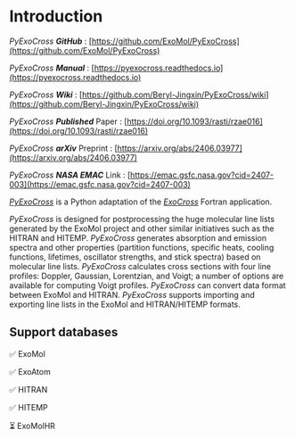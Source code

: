 # Introduction

*PyExoCross* ***GitHub*** : [https://github.com/ExoMol/PyExoCross](https://github.com/ExoMol/PyExoCross)

*PyExoCross* ***Manual*** : [https://pyexocross.readthedocs.io](https://pyexocross.readthedocs.io)

*PyExoCross* ***Wiki*** : [https://github.com/Beryl-Jingxin/PyExoCross/wiki](https://github.com/Beryl-Jingxin/PyExoCross/wiki)

*PyExoCross* ***Published*** Paper : [https://doi.org/10.1093/rasti/rzae016](https://doi.org/10.1093/rasti/rzae016)

*PyExoCross* ***arXiv*** Preprint : [https://arxiv.org/abs/2406.03977](https://arxiv.org/abs/2406.03977)

*PyExoCross* ***NASA EMAC*** Link : [https://emac.gsfc.nasa.gov?cid=2407-003](https://emac.gsfc.nasa.gov?cid=2407-003)

[*PyExoCross*](https://github.com/ExoMol/PyExoCross "PyExoCross") is a Python adaptation of the [*ExoCross*](https://github.com/ExoMol/ExoCross "ExoCross") Fortran application.

*PyExoCross* is designed for postprocessing the huge molecular line lists generated by the ExoMol project and other similar initiatives such as the HITRAN and HITEMP. *PyExoCross* generates absorption and emission spectra and other properties (partition functions, specific heats, cooling functions, lifetimes, oscillator strengths, and stick spectra) based on molecular line lists. *PyExoCross* calculates cross sections with four line profiles: Doppler, Gaussian, Lorentzian, and Voigt; a number of options are available for computing Voigt profiles. *PyExoCross* can convert data format between ExoMol and HITRAN. *PyExoCross* supports importing and exporting line lists in the ExoMol and HITRAN/HITEMP formats.

## Support databases

&#x2705; ExoMol  

&#x2705; ExoAtom

&#x2705; HITRAN

&#x2705; HITEMP

&#x23F3; ExoMolHR
